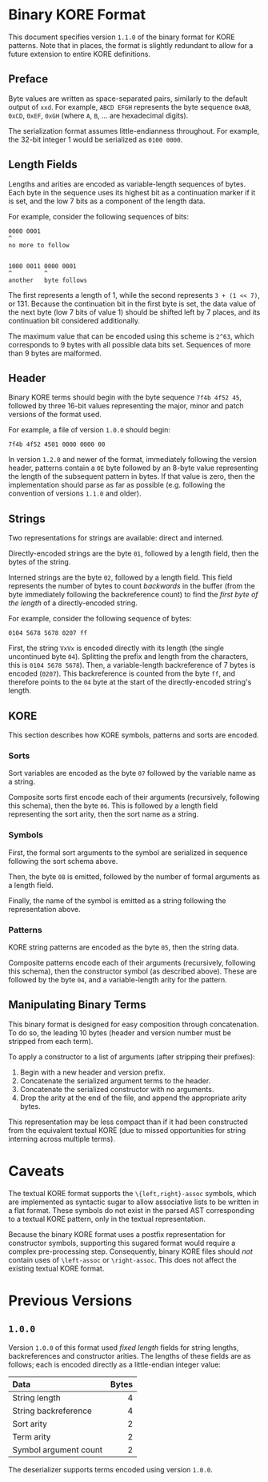 # Binary KORE Format

This document specifies version `1.1.0` of the binary format for KORE patterns.
Note that in places, the format is slightly redundant to allow for a future
extension to entire KORE definitions.

## Preface

Byte values are written as space-separated pairs, similarly to the default
output of `xxd`. For example, `ABCD EFGH` represents the byte sequence `0xAB`,
`0xCD`, `0xEF`, `0xGH` (where `A`, `B`, ... are hexadecimal digits).

The serialization format assumes little-endianness throughout. For example, the
32-bit integer 1 would be serialized as `0100 0000`.

## Length Fields

Lengths and arities are encoded as variable-length sequences of bytes. Each byte
in the sequence uses its highest bit as a continuation marker if it is set, and
the low 7 bits as a component of the length data.

For example, consider the following sequences of bits:
```
0000 0001
^
no more to follow


1000 0011 0000 0001
^         ^
another   byte follows
```

The first represents a length of 1, while the second represents `3 + (1 << 7)`,
or 131. Because the continuation bit in the first byte is set, the data value of
the next byte (low 7 bits of value 1) should be shifted left by 7 places, and
its continuation bit considered additionally.

The maximum value that can be encoded using this scheme is `2^63`, which
corresponds to 9 bytes with all possible data bits set. Sequences of more than 9
bytes are malformed.

## Header

Binary KORE terms should begin with the byte sequence `7f4b 4f52 45`, followed by
three 16-bit values representing the major, minor and patch versions of the
format used.

For example, a file of version `1.0.0` should begin:
```
7f4b 4f52 4501 0000 0000 00
```

In version `1.2.0` and newer of the format, immediately following the version
header, patterns contain a `0E` byte followed by an 8-byte value representing
the length of the subsequent pattern in bytes. If that value is zero, then the
implementation should parse as far as possible (e.g. following the convention of
versions `1.1.0` and older).

## Strings

Two representations for strings are available: direct and interned.

Directly-encoded strings are the byte `01`, followed by a length field, then
the bytes of the string.

Interned strings are the byte `02`, followed by a length field. This
field represents the number of bytes to count _backwards_ in the buffer (from
the byte immediately following the backreference count) to find the _first
byte of the length_ of a directly-encoded string.

For example, consider the following sequence of bytes:
```
0104 5678 5678 0207 ff
```

First, the string `VxVx` is encoded directly with its length (the single
uncontinued byte `04`). Splitting the prefix and length from the characters,
this is `0104 5678 5678`). Then, a variable-length backreference of 7 bytes is
encoded (`0207`). This backreference is counted from the byte `ff`, and
therefore points to the `04` byte at the start of the directly-encoded string's
length.

## KORE

This section describes how KORE symbols, patterns and sorts are encoded.

### Sorts

Sort variables are encoded as the byte `07` followed by the variable name as a
string.

Composite sorts first encode each of their arguments (recursively, following
this schema), then the byte `06`. This is followed by a length field
representing the sort arity, then the sort name as a string.

### Symbols

First, the formal sort arguments to the symbol are serialized in sequence
following the sort schema above.

Then, the byte `08` is emitted, followed by the number of formal arguments as a
length field.

Finally, the name of the symbol is emitted as a string following the
representation above.

### Patterns

KORE string patterns are encoded as the byte `05`, then the string data.

Composite patterns encode each of their arguments (recursively, following this
schema), then the constructor symbol (as described above). These are followed by
the byte `04`, and a variable-length arity for the pattern.

## Manipulating Binary Terms

This binary format is designed for easy composition through concatenation. To do
so, the leading 10 bytes (header and version number must be stripped from each
term).

To apply a constructor to a list of arguments (after stripping their prefixes):
1. Begin with a new header and version prefix.
1. Concatenate the serialized argument terms to the header.
2. Concatenate the serialized constructor with no arguments.
3. Drop the arity at the end of the file, and append the appropriate arity bytes.

This representation may be less compact than if it had been constructed from the
equivalent textual KORE (due to missed opportunities for string interning across
multiple terms).

# Caveats

The textual KORE format supports the `\{left,right}-assoc` symbols, which are
implemented as syntactic sugar to allow associative lists to be written in a
flat format. These symbols do not exist in the parsed AST corresponding to a
textual KORE pattern, only in the textual representation.

Because the binary KORE format uses a postfix representation for constructor
symbols, supporting this sugared format would require a complex pre-processing
step. Consequently, binary KORE files should _not_ contain uses of `\left-assoc`
or `\right-assoc`. This does not affect the existing textual KORE format.

# Previous Versions

## `1.0.0`

Version `1.0.0` of this format used _fixed length_ fields for string lengths,
backreferences and constructor arities. The lengths of these fields are as
follows; each is encoded directly as a little-endian integer value:

| Data                  | Bytes |
| :--                   |   --: |
| String length         |     4 |
| String backreference  |     4 |
| Sort arity            |     2 |
| Term arity            |     2 |
| Symbol argument count |     2 |

The deserializer supports terms encoded using version `1.0.0`.
